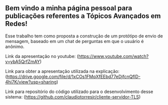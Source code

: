 ## Bem vindo a minha página pessoal para publicações referentes a Tópicos Avançados em Redes!

Esse trabalho tem como proposta a construção de um protótipo de envio de mensagem, baseado em um chat de perguntas em que o usuário é anônimo.

Link da apresentação no youtube: (https://www.youtube.com/watch?v=ybA5QrfZmAY)

Link para obter a apresentação utilizada na explicação: (https://drive.google.com/file/d/1xCOs1FMqXfEEbd77eDjfcnQflD-4hi7K/view?usp=sharing)

Link para repositório do código utilizado para o desenvolvimento desse sistema: (https://github.com/claudiotorresjr/cliente-servidor-TLS)

